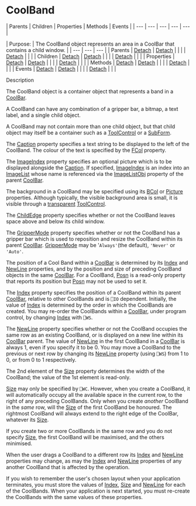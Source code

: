 




<h1 class="heading"><span class="name">CoolBand</span></h1>
| Parents | Children | Properties | Methods | Events |
| --- | --- | --- | --- | ---  |

| Purpose: | The CoolBand object represents an area in a CoolBar that contains a         child window. |
| --- | --- | ---  |
| Parents | [Detach](../a-z/detach.md) | [Detach](../a-z/detach.md) |  |  |
| [Detach](../a-z/detach.md) |  |  |
| Children | [Detach](../a-z/detach.md) | [Detach](../a-z/detach.md) |  |  |
| [Detach](../a-z/detach.md) |  |  |
| Properties | [Detach](../a-z/detach.md) | [Detach](../a-z/detach.md) |  |  |
| [Detach](../a-z/detach.md) |  |  |
| Methods | [Detach](../a-z/detach.md) | [Detach](../a-z/detach.md) |  |  |
| [Detach](../a-z/detach.md) |  |  |
| Events | [Detach](../a-z/detach.md) | [Detach](../a-z/detach.md) |  |  |
| [Detach](../a-z/detach.md) |  |  |


Description


The CoolBand object is a container object that represents a band in a [CoolBar](../a-z/coolbar.md).



A CoolBand can have any combination of a gripper bar, a bitmap, a text label,
and a single child object.


A CoolBand may not contain more than one child object, but that child object
may itself be a container such as a [ToolControl](../a-z/toolcontrol.md) or a [SubForm](../a-z/subform.md).


The [Caption](../a-z/caption.md) property specifies a text
string to be displayed to the left of the CoolBand. The colour of the text is
specified by the [FCol](../a-z/fcol.md) property.


The [ImageIndex](../a-z/imageindex.md) property specifies an
optional picture which is to be displayed alongside the [Caption](../a-z/caption.md).
If specified, [ImageIndex](../a-z/imageindex.md) is an index
into an [ImageList](../a-z/imagelist.md) whose name is referenced
via the [ImageListObj](../a-z/imagelistobj.md) property of the
parent [CoolBar](../a-z/coolbar.md).


The background in a CoolBand may be specified using its [BCol](../a-z/bcol.md) or [Picture](../a-z/picture.md) properties. Although typically,
the visible background area is small, it is visible through a [transparent](../a-z/transparent.md) [ToolControl](../a-z/toolcontrol.md).


The [ChildEdge](../a-z/childedge.md) property specifies
whether or not the CoolBand leaves space above and below its child window.


The [GripperMode](../a-z/grippermode.md) property specifies
whether or not the CoolBand has a gripper bar which is used to reposition and
resize the CoolBand within its parent [CoolBar](../a-z/coolbar.md).
[GripperMode](../a-z/grippermode.md) may be '`Always'`(the default), `'Never'` or `'Auto'`.


The position of a Cool Band within a [CoolBar](../a-z/coolbar.md) is determined by its [Index](../a-z/index.md) and [NewLine](../a-z/newline.md) properties, and by the position and size of preceding CoolBand objects in the
same [CoolBar](../a-z/coolbar.md). For a CoolBand, [Posn](../a-z/posn.md) is a read-only property that reports its position but [Posn](../a-z/posn.md) may not be used to set it.


The [Index](../a-z/index.md) property specifies the position
of a CoolBand within its parent [CoolBar](../a-z/coolbar.md),
relative to other CoolBands and is `⎕IO` dependent. Initially, the value of [Index](../a-z/index.md) is
determined by the order in which the CoolBands are created. You may re-order the
CoolBands within a [CoolBar](../a-z/coolbar.md), under program
control, by changing [Index](../a-z/index.md) with `⎕WS`.


The [NewLine](../a-z/newline.md) property specifies whether
or not the CoolBand occupies the same row as an existing CoolBand, or is
displayed on a new line within its [CoolBar](../a-z/coolbar.md) parent. The value of [NewLine](../a-z/newline.md) in the first
CoolBand in a [CoolBar](../a-z/coolbar.md) is always 1, even if
you specify it to be 0. You may move a CoolBand to the previous or next row by
changing its [NewLine](../a-z/newline.md) property (using `⎕WS`) from 1 to 0, or from 0 to 1 respectively.


The 2nd element of the [Size](../a-z/size.md) property determines the width of the CoolBand; the value of the 1st element is read-only.


[Size](../a-z/size.md) may only be specified by `⎕WC`.
However, when you create a CoolBand, it will automatically occupy all the
available space in the current row, to the right of any preceding CoolBands.
Only when you create *another* CoolBand in the *same* row, will the [Size](../a-z/size.md) of the first CoolBand be honoured. The rightmost CoolBand will always extend to
the right edge of the CoolBar, whatever its [Size](../a-z/size.md).


If you create two or more CoolBands in the same row and you do not specify [Size](../a-z/size.md),
the first CoolBand will be maximised, and the others minimised.


When the user drags a CoolBand to a different row its [Index](../a-z/index.md) and [NewLine](../a-z/newline.md) properties may change, as may
the [Index](../a-z/index.md) and [NewLine](../a-z/newline.md) properties of any another CoolBand that is affected by the operation.


If you wish to remember the user's chosen layout when your application
terminates, you must store the values of [Index](../a-z/index.md), [Size](../a-z/size.md) and [NewLine](../a-z/newline.md) for each of the CoolBands. When your application is next started, you must
re-create the CoolBands with the same values of these properties.


